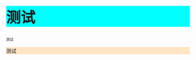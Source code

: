 <!DOCTYPE html>
<html>
<head>
    <meta charset="UTF-8" />
    <title>title</title>
</head>
<body>
    <div style="margin: auto; background-color: aqua; font-size: 20px;"><h1>测试</h1></div>
    <div style="font-size: 10px;"><p>测试</p></div>
    <div style="background-color: bisque;"><p>测试</p></div>
</body>
</html>
